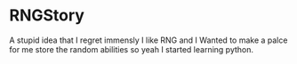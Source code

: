 # RNGStory
A stupid idea that I regret immensly
I like RNG and I Wanted to make a palce for me store the random abilities so yeah 
I started learning python.
